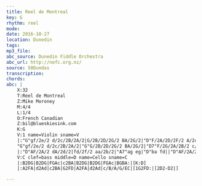 ```yaml
---
title: Reel de Montreal
key: G
rhythm: reel 
mode:
date: 2016-10-27
location: Dunedin
tags:
mp3_file:
abc_source: Dunedin Fiddle Orchestra
abc_url: http://nefc.org.nz/
source: 50Dundas
transcription:
chords: 
abc: |
    X:32
    T:Reel de Montreal
    Z:Mike Moroney
    M:4/4
    L:1/4
    O:French Canadian
    Z:bil@blueskiesink.com
    K:G
    V:1 name=Violin sname=V
    |:"G"gf/2e/2 d/2c/2B/2A/2|G/2B/2D/2G/2 BA/2G/2|"D"F/2A/2D/2F/2 A/2c/2B/2A/2|"G"G/2B/2D/2G/2 B/d/e/2f/2|
    "G"gf/2e/2 d/2c/2B/2A/2|"G"G/2B/2D/2G/2 BA/2G/2|"D7"F/2G/2A/2B/2 c/2d/2e/2f/2|"G"gg g2:|[K:D]
    |:"D"AF/2A/2 dA/2d/2|fd/2f/2 aa/2b/2|"A7"ag eg|"D"ba fd||"D"AF/2A/2 dA/2d/2|fd/2f/2 aa/2b/2|"A7"ag ec|[1"D"d2- "(D7)"d2:|[2"D"d2-d2|]
    V:C clef=bass middle=D name=Cello sname=C
    |:B2DG|B2DG|FGAc|c2BA|B2DG|B2DG|FGAc|BGBA:|[K:D]
    |:A2FA|d2Ad|c2BA|G2FD|A2FA|d2Ad|c/B/A/G/EC|[1G2FD:|[2D2-D2|]

---
```



